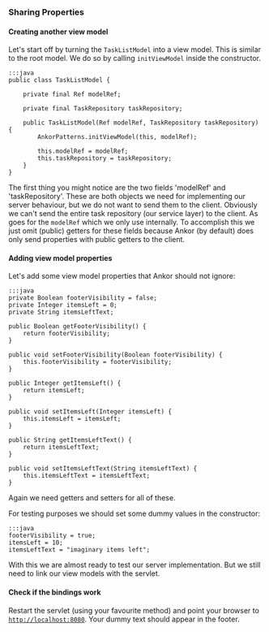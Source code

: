 ### Sharing Properties

#### Creating another view model

Let's start off by turning the `TaskListModel` into a view model.
This is similar to the root model.
We do so by calling `initViewModel` inside the constructor.

    :::java
    public class TaskListModel {

        private final Ref modelRef;

        private final TaskRepository taskRepository;

        public TaskListModel(Ref modelRef, TaskRepository taskRepository) {
            AnkorPatterns.initViewModel(this, modelRef);

            this.modelRef = modelRef;
            this.taskRepository = taskRepository;
        }
    }

The first thing you might notice are the two fields 'modelRef' and 'taskRepository'. These are both objects
we need for implementing our server behaviour, but we do not want to send them to the client.
Obviously we can't send the entire task repository (our service layer) to the client.
As goes for the `modelRef` which we only use internally.
To accomplish this we just omit (public) getters for these fields because Ankor (by default) does only send
properties with public getters to the client.

#### Adding view model properties

Let's add some view model properties that Ankor should not ignore:

    :::java
    private Boolean footerVisibility = false;
    private Integer itemsLeft = 0;
    private String itemsLeftText;

    public Boolean getFooterVisibility() {
        return footerVisibility;
    }

    public void setFooterVisibility(Boolean footerVisibility) {
        this.footerVisibility = footerVisibility;
    }

    public Integer getItemsLeft() {
        return itemsLeft;
    }

    public void setItemsLeft(Integer itemsLeft) {
        this.itemsLeft = itemsLeft;
    }

    public String getItemsLeftText() {
        return itemsLeftText;
    }

    public void setItemsLeftText(String itemsLeftText) {
        this.itemsLeftText = itemsLeftText;
    }

Again we need getters and setters for all of these.

For testing purposes we should set some dummy values in the constructor:

    :::java
    footerVisibility = true;
    itemsLeft = 10;
    itemsLeftText = "imaginary items left";

With this we are almost ready to test our server implementation.
But we still need to link our view models with the servlet.

#### Check if the bindings work

Restart the servlet (using your favourite method) and 
point your browser to [`http://localhost:8080`](http://localhost:8080).
Your dummy text should appear in the footer.

[1]: http://ankor.io/static/javadoc/apidocs-0.3/at/irian/ankor/system/WebSocketServerEndpoint.html
[2]: http://docs.oracle.com/javaee/7/api/javax/websocket/Endpoint.html
